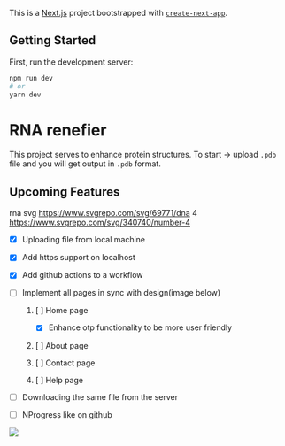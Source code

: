 This is a [Next.js](https://nextjs.org/) project bootstrapped with [`create-next-app`](https://github.com/vercel/next.js/tree/canary/packages/create-next-app).

## Getting Started

First, run the development server:

```bash
npm run dev
# or
yarn dev
```

# RNA renefier

This project serves to enhance protein structures.
To start -> upload `.pdb` file and you will get output in `.pdb` format.

## Upcoming Features

rna svg https://www.svgrepo.com/svg/69771/dna
4 https://www.svgrepo.com/svg/340740/number-4

- [x] Uploading file from local machine
- [x] Add https support on localhost
- [x] Add github actions to a workflow

- [ ] Implement all pages in sync with design(image below)

  1. [ ] Home page

     - [x] Enhance otp functionality to be more user friendly

  2. [ ] About page
  3. [ ] Contact page
  4. [ ] Help page

- [ ] Downloading the same file from the server
- [ ] NProgress like on github

<img src='src/assets/design.png'>
